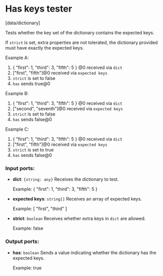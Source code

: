 # Has keys tester

[data/dictionary]

Tests whether the key set of the dictionary contains the expected keys.

If `strict` is set, extra properties are not tolerated, the dictionary provided must have exactly the expected keys.

Example A:
1. { "first": 1, "third": 3, "fifth": 5 } @0 received via `dict`
2. ["first", "fifth"]@0 received via `expected keys`
3. `strict` is set to false
4. `has` sends true@0

Example B:
1. { "first": 1, "third": 3, "fifth": 5 } @0 received via `dict`
2. ["second", "seventh"]@0 received via `expected keys`
3. `strict` is set to false
4. `has` sends false@0

Example C:
1. { "first": 1, "third": 3, "fifth": 5 } @0 received via `dict`
2. ["first", "fifth"]@0 received via `expected keys`
3. `strict` is set to true
4. `has` sends false@0

### Input ports:

* __dict__: `{string: any}`
    Receives the dictionary to test.
    
    Example:
    { "first": 1, "third": 3, "fifth": 5 }



* __expected keys__: `string[]`
    Receives an array of expected keys.
    
    Example:
    [ "first", "third" ]



* __strict__: `boolean`
    Receives whether extra keys in `dict` are allowed.
    
    Example:
    false



### Output ports:

* __has__: `boolean`
    Sends a value indicating whether the dictionary has the expected keys.
    
    Example:
    true
    



